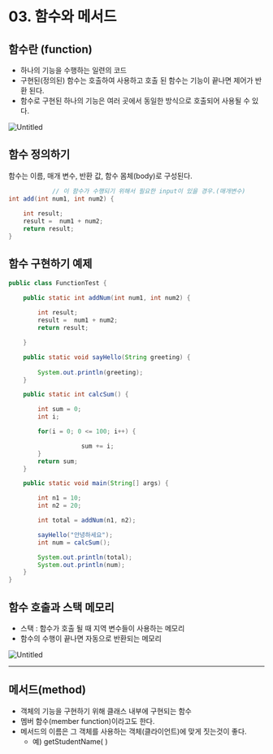 # 03. 함수와 메서드

## 함수란 (function)

- 하나의 기능을 수행하는 일련의 코드
- 구현된(정의된) 함수는 호출하여 사용하고 호출 된 함수는 기능이 끝나면 제어가 반환 된다.
- 함수로 구현된 하나의 기능은 여러 곳에서 동일한 방식으로 호출되어 사용될 수 있다.

![Untitled](https://s3-us-west-2.amazonaws.com/secure.notion-static.com/396adc60-45ba-44c3-877b-b0d13e79311d/Untitled.png)

## 함수 정의하기

함수는 이름, 매개 변수, 반환 값, 함수 몸체(body)로 구성된다.

```java
			// 이 함수가 수행되기 위해서 필요한 input이 있을 경우.(매개변수)
int add(int num1, int num2) {
	
	int result;
	result =  num1 + num2;
	return result;
}
```

## 함수 구현하기 예제

```java
public class FunctionTest {

	public static int addNum(int num1, int num2) {
		
		int result;
		result =  num1 + num2;
		return result;

	}

	public static void sayHello(String greeting) {
		
		System.out.println(greeting);
	}

	public static int calcSum() {

		int sum = 0;
		int i;

		for(i = 0; 0 <= 100; i++) {

					sum += i;
		}
		return sum;
	}

	public static void main(String[] args) {

		int n1 = 10;
		int n2 = 20;

		int total = addNum(n1, n2);

		sayHello("안녕하세요");
		int num = calcSum();

		System.out.println(total);
		System.out.println(num);
	}
}
```

## 함수 호출과 스택 메모리

- 스택 :  함수가 호출 될 때 지역 변수들이 사용하는 메모리
- 함수의 수행이 끝나면 자동으로 반환되는 메모리

![Untitled](https://s3-us-west-2.amazonaws.com/secure.notion-static.com/3463be56-fb9f-4ec5-a519-61e059e0ec10/Untitled.png)

---

## 메서드(method)

- 객체의 기능을 구현하기 위해 클래스 내부에 구현되는 함수
- 멤버 함수(member function)이라고도 한다.
- 메서드의 이름은 그 객체를 사용하는 객체(클라이언트)에 맞게 짓는것이 좋다.
    - 예) getStudentName( )